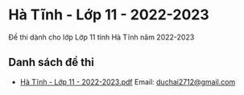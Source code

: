 # Hà Tĩnh - Lớp 11 - 2022-2023

Đề thi dành cho lớp Lớp 11 tỉnh Hà Tĩnh năm 2022-2023

## Danh sách đề thi

- [Hà Tĩnh - Lớp 11 - 2022-2023.pdf](Hà%20Tĩnh%20-%20Lớp%2011%20-%202022-2023.pdf)
Email: duchai2712@gmail.com

